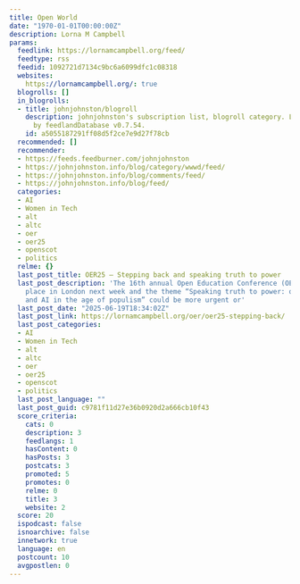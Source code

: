 ```yaml
---
title: Open World
date: "1970-01-01T00:00:00Z"
description: Lorna M Campbell
params:
  feedlink: https://lornamcampbell.org/feed/
  feedtype: rss
  feedid: 1092721d7134c9bc6a6099dfc1c08318
  websites:
    https://lornamcampbell.org/: true
  blogrolls: []
  in_blogrolls:
  - title: johnjohnston/blogroll
    description: johnjohnston's subscription list, blogroll category. List created
      by feedlandDatabase v0.7.54.
    id: a5055187291ff08d5f2ce7e9d27f78cb
  recommended: []
  recommender:
  - https://feeds.feedburner.com/johnjohnston
  - https://johnjohnston.info/blog/category/wwwd/feed/
  - https://johnjohnston.info/blog/comments/feed/
  - https://johnjohnston.info/blog/feed/
  categories:
  - AI
  - Women in Tech
  - alt
  - altc
  - oer
  - oer25
  - openscot
  - politics
  relme: {}
  last_post_title: OER25 – Stepping back and speaking truth to power
  last_post_description: 'The 16th annual Open Education Conference (OER25) is taking
    place in London next week and the theme “Speaking truth to power: open education
    and AI in the age of populism” could be more urgent or'
  last_post_date: "2025-06-19T18:34:02Z"
  last_post_link: https://lornamcampbell.org/oer/oer25-stepping-back/
  last_post_categories:
  - AI
  - Women in Tech
  - alt
  - altc
  - oer
  - oer25
  - openscot
  - politics
  last_post_language: ""
  last_post_guid: c9781f11d27e36b0920d2a666cb10f43
  score_criteria:
    cats: 0
    description: 3
    feedlangs: 1
    hasContent: 0
    hasPosts: 3
    postcats: 3
    promoted: 5
    promotes: 0
    relme: 0
    title: 3
    website: 2
  score: 20
  ispodcast: false
  isnoarchive: false
  innetwork: true
  language: en
  postcount: 10
  avgpostlen: 0
---
```

